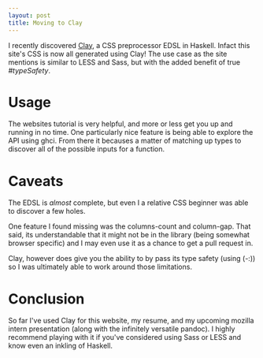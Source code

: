 ```yaml
---
layout: post
title: Moving to Clay
---
```


I recently discovered [Clay](http://fvisser.nl/clay/), a CSS preprocessor EDSL
in Haskell. Infact this site's CSS is now all generated using Clay! The use
case as the site mentions is similar to LESS and Sass, but with the added
benefit of true _#typeSafety_.

# Usage #
The websites tutorial is very helpful, and more or less get you up and running
in no time. One particularly nice feature is being able to explore the API
using ghci. From there it becauses a matter of matching up types to discover
all of the possible inputs for a function.

# Caveats #
The EDSL is _almost_ complete, but even I a relative CSS beginner was able to
discover a few holes. 

One feature I found missing was the columns-count and column-gap.
That said, its understandable that it might not be in the library
(being somewhat browser specific) and I may even use it as a chance to get a
pull request in.

Clay, however does give you the ability to by pass its type safety (using (-:))
so I was ultimately able to work around those limitations.

# Conclusion #
So far I've used Clay for this website, my resume, and my upcoming mozilla
intern presentation (along with the infinitely versatile pandoc). I highly
recommend playing with it if you've considered using Sass or LESS and know
even an inkling of Haskell.
